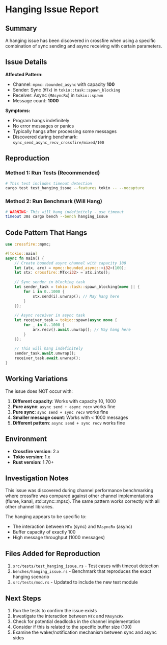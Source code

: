 # Hanging Issue Report

## Summary

A hanging issue has been discovered in crossfire when using a specific combination of sync sending and async receiving with certain parameters.

## Issue Details

**Affected Pattern:**
- Channel: `mpmc::bounded_async` with capacity **100**
- Sender: Sync (`MTx`) in `tokio::task::spawn_blocking`
- Receiver: Async (`MAsyncRx`) in `tokio::spawn`
- Message count: **1000**

**Symptoms:**
- Program hangs indefinitely
- No error messages or panics
- Typically hangs after processing some messages
- Discovered during benchmark: `sync_send_async_recv_crossfire/mixed/100`

## Reproduction

### Method 1: Run Tests (Recommended)
```bash
# This test includes timeout detection
cargo test test_hanging_issue --features tokio -- --nocapture
```

### Method 2: Run Benchmark (Will Hang)
```bash
# WARNING: This will hang indefinitely - use timeout
timeout 30s cargo bench --bench hanging_issue
```

## Code Pattern That Hangs

```rust
use crossfire::mpmc;

#[tokio::main]
async fn main() {
    // Create bounded async channel with capacity 100
    let (atx, arx) = mpmc::bounded_async::<i32>(100);
    let stx: crossfire::MTx<i32> = atx.into();
    
    // Sync sender in blocking task
    let sender_task = tokio::task::spawn_blocking(move || {
        for i in 0..1000 {
            stx.send(i).unwrap(); // May hang here
        }
    });
    
    // Async receiver in async task
    let receiver_task = tokio::spawn(async move {
        for _ in 0..1000 {
            arx.recv().await.unwrap(); // May hang here
        }
    });
    
    // This will hang indefinitely
    sender_task.await.unwrap();
    receiver_task.await.unwrap();
}
```

## Working Variations

The issue does NOT occur with:

1. **Different capacity**: Works with capacity 10, 1000
2. **Pure async**: `async send + async recv` works fine
3. **Pure sync**: `sync send + sync recv` works fine  
4. **Smaller message count**: Works with < 1000 messages
5. **Different pattern**: `async send + sync recv` works fine

## Environment

- **Crossfire version**: 2.x
- **Tokio version**: 1.x
- **Rust version**: 1.70+

## Investigation Notes

This issue was discovered during channel performance benchmarking where crossfire was compared against other channel implementations (flume, kanal, std::sync::mpsc). The same pattern works correctly with all other channel libraries.

The hanging appears to be specific to:
- The interaction between `MTx` (sync) and `MAsyncRx` (async)
- Buffer capacity of exactly 100
- High message throughput (1000 messages)

## Files Added for Reproduction

1. `src/tests/test_hanging_issue.rs` - Test cases with timeout detection
2. `benches/hanging_issue.rs` - Benchmark that reproduces the exact hanging scenario
3. `src/tests/mod.rs` - Updated to include the new test module

## Next Steps

1. Run the tests to confirm the issue exists
2. Investigate the interaction between `MTx` and `MAsyncRx` 
3. Check for potential deadlocks in the channel implementation
4. Consider if this is related to the specific buffer size (100)
5. Examine the waker/notification mechanism between sync and async sides
